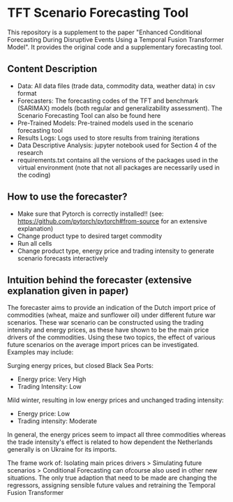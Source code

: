 # TFT Scenario Forecasting Tool
This repository is a supplement to the paper "Enhanced Conditional Forecasting During Disruptive Events Using a Temporal Fusion Transformer Model". It provides the original code and a supplementary forecasting tool. 

## Content Description
- Data: All data files (trade data, commodity data, weather data) in csv format
- Forecasters: The forecasting codes of the TFT and benchmark (SARIMAX) models (both regular and generalizability assessment). The Scenario Forecasting Tool can also be found here
- Pre-Trained Models: Pre-trained models used in the scenario forecasting tool
- Results Logs: Logs used to store results from training iterations
- Data Descriptive Analysis: jupyter notebook used for Section 4 of the research
- requirements.txt contains all the versions of the packages used in the virtual environment (note that not all packages are necessarily used in the coding)

## How to use the forecaster?
- Make sure that Pytorch is correctly installed!! (see: https://github.com/pytorch/pytorch#from-source for an extensive explanation)
- Change product type to desired target commodity
- Run all cells
- Change product type, energy price and trading intensity to generate scenario forecasts interactively 

## Intuition behind the forecaster (extensive explanation given in paper)
The forecaster aims to provide an indication of the Dutch import price of commodities (wheat, maize and sunflower oil) under different future war scenarios. These war scenario can be constructed using the trading intensity and energy prices, as these have shown to be the main price drivers of the commodities. Using these two topics, the effect of various future scenarios on the average import prices can be investigated. Examples may include:

Surging energy prices, but closed Black Sea Ports:
- Energy price: Very High
- Trading Intensity: Low

Mild winter, resulting in low energy prices and unchanged trading intensity:
- Energy price: Low
- Trading intensity: Moderate

In general, the energy prices seem to impact all three commodities whereas the trade intensity's effect is related to how dependent the Netherlands generally is on Ukraine for its imports.

The frame work of:
Isolating main prices drivers > Simulating future scenarios > Conditional Forecasting
can ofcourse also used in other new situations. The only true adaption that need to be made are changing the regressors, assigning sensible future values and retraining the Temporal Fusion Transformer
